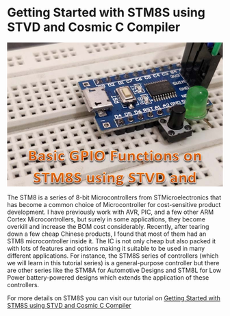 # Getting Started with STM8S using STVD and Cosmic C Compiler

<img src="https://github.com/Circuit-Digest/STM8S103F3P6_Cosmic_C_Tutorial/blob/master/IMAGES/T2_Blinking_and_Controlling_LED_with_Push_Button_using_STM8S_Cosmic_C.jpg" alt="image1" title="image1">

The STM8 is a series of 8-bit Microcontrollers from STMicroelectronics that has become a common choice of Microcontroller for cost-sensitive product development. I have previously work with AVR, PIC, and a few other ARM Cortex Microcontrollers, but surely in some applications, they become overkill and increase the BOM cost considerably. Recently, after tearing down a few cheap Chinese products, I found that most of them had an STM8 microcontroller inside it. The IC is not only cheap but also packed it with lots of features and options making it suitable to be used in many different applications. For instance, the STM8S series of controllers (which we will learn in this tutorial series) is a general-purpose controller but there are other series like the STM8A for Automotive Designs and STM8L for Low Power battery-powered designs which extends the application of these controllers.

For more details on STM8S you can visit our tutorial on [Getting Started with STM8S using STVD and Cosmic C Compiler](https://circuitdigest.com/microcontroller-projects/getting-started-with-stm8s-using-stvd-and-cosmic-c-compiler)

